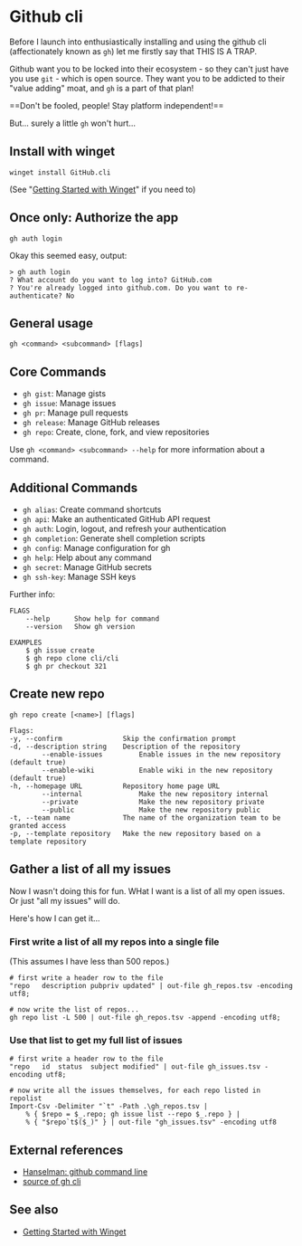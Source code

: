 # Github cli

Before I launch into enthusiastically installing and using the github cli (affectionately known as `gh`) let me firstly say that THIS IS A TRAP.

Github want you to be locked into their ecosystem - so they can't just have you use `git` - which is open source. They want you to be addicted to their "value adding" moat, and `gh` is a part of that plan!

==Don't be fooled, people! Stay platform independent!==

But... surely a little `gh` won't hurt...

## Install with winget

	winget install GitHub.cli

(See "[Getting Started with Winget](../winget/getting_started.md)" if you need to)


## Once only: Authorize the app

	gh auth login

Okay this seemed easy, output:

	> gh auth login
	? What account do you want to log into? GitHub.com
	? You're already logged into github.com. Do you want to re-authenticate? No

## General usage

	gh <command> <subcommand> [flags]

## Core Commands

- `gh gist`:       Manage gists
- `gh issue`:      Manage issues
- `gh pr`:         Manage pull requests
- `gh release`:    Manage GitHub releases
- `gh repo`:       Create, clone, fork, and view repositories

Use `gh <command> <subcommand> --help` for more information about a command.

## Additional Commands

- `gh alias`:      Create command shortcuts
- `gh api`:        Make an authenticated GitHub API request
- `gh auth`:       Login, logout, and refresh your authentication
- `gh completion`: Generate shell completion scripts
- `gh config`:     Manage configuration for gh
- `gh help`:       Help about any command
- `gh secret`:     Manage GitHub secrets
- `gh ssh-key`:    Manage SSH keys

Further info:

	FLAGS
		--help      Show help for command
		--version   Show gh version

	EXAMPLES
		$ gh issue create
		$ gh repo clone cli/cli
		$ gh pr checkout 321

## Create new repo


	gh repo create [<name>] [flags]

```plaintext
Flags:
-y,	--confirm               Skip the confirmation prompt
-d,	--description string    Description of the repository
		--enable-issues         Enable issues in the new repository (default true)
		--enable-wiki           Enable wiki in the new repository (default true)
-h,	--homepage URL          Repository home page URL
		--internal              Make the new repository internal
		--private               Make the new repository private
		--public                Make the new repository public
-t,	--team name             The name of the organization team to be granted access
-p,	--template repository   Make the new repository based on a template repository
```

## Gather a list of all my issues

Now I wasn't doing this for fun. WHat I want is a list of all my open issues. Or just "all my issues" will do.

Here's how I can get it...

### First write a list of all my repos into a single file

(This assumes I have less than 500 repos.)

	# first write a header row to the file
	"repo	description	pubpriv	updated" | out-file gh_repos.tsv -encoding utf8; 

	# now write the list of repos...
	gh repo list -L 500 | out-file gh_repos.tsv -append -encoding utf8;


### Use that list to get my full list of issues

	# first write a header row to the file
	"repo	id	status	subject	modified" | out-file gh_issues.tsv -encoding utf8; 
	
	# now write all the issues themselves, for each repo listed in repolist
	Import-Csv -Delimiter "`t" -Path .\gh_repos.tsv | 
		% { $repo = $_.repo; gh issue list --repo $_.repo } | 
		% { "$repo`t$($_)" } | out-file "gh_issues.tsv" -encoding utf8



## External references

- [Hanselman: github command line](https://www.hanselman.com/blog/dont-forget-about-the-github-command-line)
- [source of gh cli](https://github.com/cli/cli)

## See also

- [Getting Started with Winget](../winget/getting_started.md)